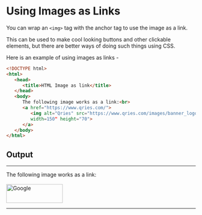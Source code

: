 # Using Images as Links

You can wrap an `<img>` tag with the anchor tag to use the image as a link.

This can be used to make cool looking buttons and other clickable elements, but there are better ways of doing such things using CSS.

Here is an example of using images as links -

```html
<!DOCTYPE html>
<html>
   <head>
      <title>HTML Image as link</title>
   </head>
   <body>
      The following image works as a link:<br>
      <a href="https://www.qries.com/">
         <img alt="Qries" src="https://www.qries.com/images/banner_logo.png"
         width=150" height="70">
      </a>
   </body>
</html>
```
## Output

---
<!DOCTYPE html>
<html>
   <head>
      <title>HTML Image as link</title>
   </head>
   <body>
      The following image works as a link:
      <br />
      <br />
      <a href="https://www.google.com/">
         <img alt="Google" src="https://upload.wikimedia.org/wikipedia/commons/thumb/2/2f/Google_2015_logo.svg/250px-Google_2015_logo.svg.png"
         width=150" height="50">
      </a>
   </body>
</html>

---

